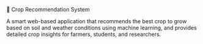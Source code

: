 🌾 Crop Recommendation System


A smart web-based application that recommends the best crop to grow based on soil and weather conditions using machine learning, and provides detailed crop insights for farmers, students, and researchers.
